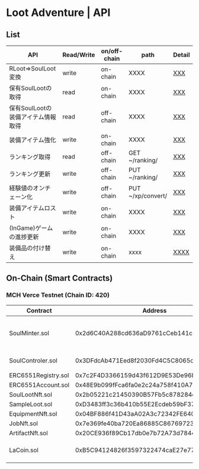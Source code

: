 # Loot Adventure | API

## List
API|Read/Write|on/off-chain|path|Detail
----|-----|-----|-----|-----
RLoot=>SoulLoot変換|write|on-chain|XXXX|[XXX]()
保有SoulLootの取得|read|on-chain|XXXX|[XXX]()
保有SoulLootの装備アイテム情報取得|read|off-chain|XXXX|[XXX]()
装備アイテム強化|write|on-chain|XXXX|[XXX]()
ランキング取得|read|off-chain|GET ~/ranking/|[XXX]()
ランキング更新|write|off-chain|PUT ~/ranking/|[XXX]()
経験値のオンチェーン化|write|off-chain|PUT ~/xp/convert/|[XXX]()
装備アイテムロスト|write|on-chain|XXXX|[XXX]()
(InGame)ゲームの進捗更新|write|on-chain|XXXX|[XXX]()
装備品の付け替え|write|on-chain|xxxx|[XXXX]()

## On-Chain (Smart Contracts)
### MCH Verce Testnet (Chain ID: 420)
Contract | Address | Abstarct 
----|-----|-----
SoulMinter.sol|0x2d6C40A288cd636aD9761cCeb141cB69a0BB3bd2|sLoot, Coin(ERC20), 各NFTのmintを行う
SoulControler.sol|0x3DFdcAb471Eed8f2030Fd4C5C8065c35706480b3|Equipmentの着脱を行う
ERC6551Registry.sol|0x7c2F4D3366159d43f612D9E53De96Fe76Ed59D82|XXX
ERC6551Account.sol |0x48E9b099fFca6fa0e2c24a758f410A7622f3B60c|XXX
SoulLootNft.sol    |0x2b05221c21450390B57Fb5c878284c0460aB9588|XXX
SampleLoot.sol     |0xD3483ff3c36b410b55E2Ecdeb59bF37505f995E1|XXX
EquipmentNft.sol   |0x04BF886f41D43aA02A3c72342FE640175cBA5427|ERC1155
JobNft.sol         |0x7e369fe40ba720Ea86885C86769723Ae4151e354|xx
ArtifactNft.sol    |0x20CE936f89Cb17db0e7b72A73d7844a3F4803cba|xx
LaCoin.sol         |0xB5C94124826f3597322474caE27e775c20b70c3D|XP Token used for level up(ERC20)

